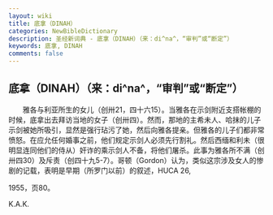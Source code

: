 ```yaml
---
layout: wiki
title: 底拿（DINAH）
categories: NewBibleDictionary
description: 圣经新词典 - 底拿（DINAH）（来：di^na^，“审判”或“断定”）
keywords: 底拿, DINAH
comments: false
---
```


## 底拿（DINAH）（来：di^na^，“审判”或“断定”）

　　雅各与利亚所生的女儿（创卅21，四十六15）。当雅各在示剑附近支搭帐棚的时候，底拿出去拜访当地的女子（创卅四）。然而，那地的主希未人、哈抹的儿子示剑被她所吸引，显然是强行玷污了她，然后向雅各提亲。但雅各的儿子们都非常愤怒。在应允任何婚事之前，他们规定示剑人必须先行割礼。然后西缅和利未（很明显连同他们的侍从）奸诈的乘示剑人不备，将他们屠杀。此事为雅各所不满（创卅四30）及斥责（创四十九5-7）。哥顿（Gordon）认为，类似这宗涉及女人的惨剧的记载，表明是早期（所罗门以前）的叙述，HUCA 26,

1955，页80。

K.A.K.








